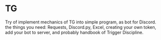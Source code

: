 # TG
 Try of implement mechanics of TG into simple program, as bot for Discord.
the things you need:
Requests, Discord.py, Excel, creating your own token, add your bot to server, and probably handbook of Trigger Discipline.
